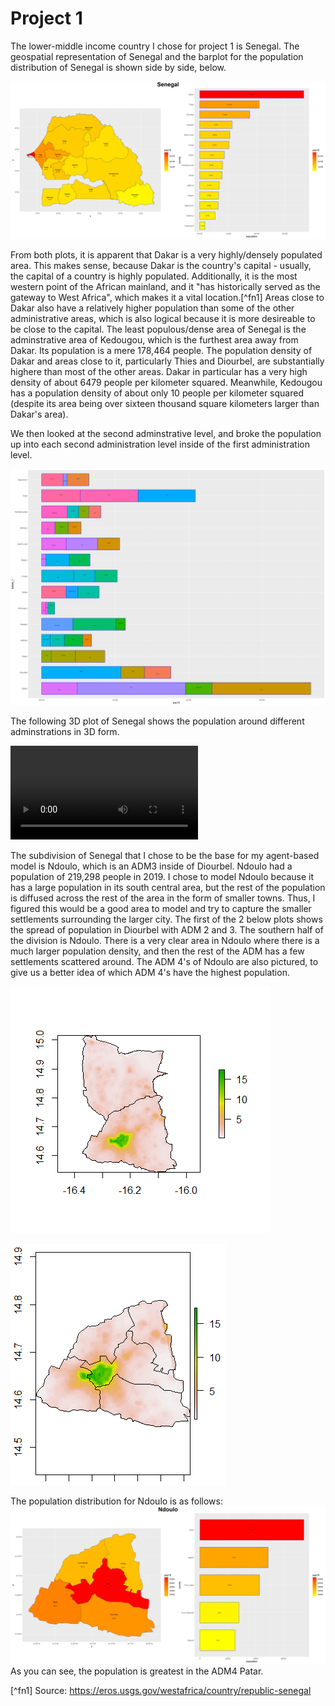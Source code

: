 # Project 1

The lower-middle income country I chose for project 1 is Senegal. The geospatial representation of Senegal and the barplot for the population distribution of Senegal is shown side by side, below.

![](senegal.png)

From both plots, it is apparent that Dakar is a very highly/densely populated area. This makes sense, because Dakar is the country's capital - usually, the capital of a country is highly populated. Additionally, it is the most western point of the African mainland, and it "has historically served as the gateway to West Africa", which makes it a vital location.[^fn1] Areas close to Dakar also have a relatively higher population than some of the other administrative areas, which is also logical because it is more desireable to be close to the capital. The least populous/dense area of Senegal is the adminstrative area of Kedougou, which is the furthest area away from Dakar. Its population is a mere 178,464 people. The population density of Dakar and areas close to it, particularly Thies and Diourbel, are substantially highere than most of the other areas. Dakar in particular has a very high density of about 6479 people per kilometer squared. Meanwhile, Kedougou has a population density of about only 10 people per kilometer squared (despite its area being over sixteen thousand square kilometers larger than Dakar's area).

We then looked at the second adminstrative level, and broke the population up into each second administration level inside of the first administration level.

![](sen_adm2_bp.png)

The following 3D plot of Senegal shows the population around different adminstrations in 3D form.

![](senegal.mp4)

The subdivision of Senegal that I chose to be the base for my agent-based model is Ndoulo, which is an ADM3 inside of Diourbel. Ndoulo had a population of 219,298 people in 2019. I chose to model Ndoulo because it has a large population in its south central area, but the rest of the population is diffused across the rest of the area in the form of smaller towns. Thus, I figured this would be a good area to model and try to capture the smaller settlements surrounding the larger city. The first of the 2 below plots shows the spread of population in Diourbel with ADM 2 and 3. The southern half of the division is Ndoulo. There is a very clear area in Ndoulo where there is a much larger population density, and then the rest of the ADM has a few settlements scattered around. The ADM 4's of Ndoulo are also pictured, to give us a better idea of which ADM 4's have the highest population.

![](Diourbel_ADM23.png)

![](Ndoulo_ADM4s.png)

The population distribution for Ndoulo is as follows:
![](ndoulo.png)
As you can see, the population is greatest in the ADM4 Patar.

[^fn1] Source: https://eros.usgs.gov/westafrica/country/republic-senegal
